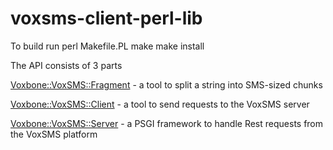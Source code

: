 # voxsms-client-perl-lib

To build run
perl Makefile.PL
make
make install

The API consists of 3 parts

[Voxbone::VoxSMS::Fragment](Voxbone::VoxSMS::Fragment.md) - a tool to split a string into SMS-sized chunks

[Voxbone::VoxSMS::Client](Voxbone::VoxSMS::Client.md) - a tool to send requests to the VoxSMS server

[Voxbone::VoxSMS::Server](Voxbone::VoxSMS::Server.md) - a PSGI framework to handle Rest requests from the VoxSMS platform
